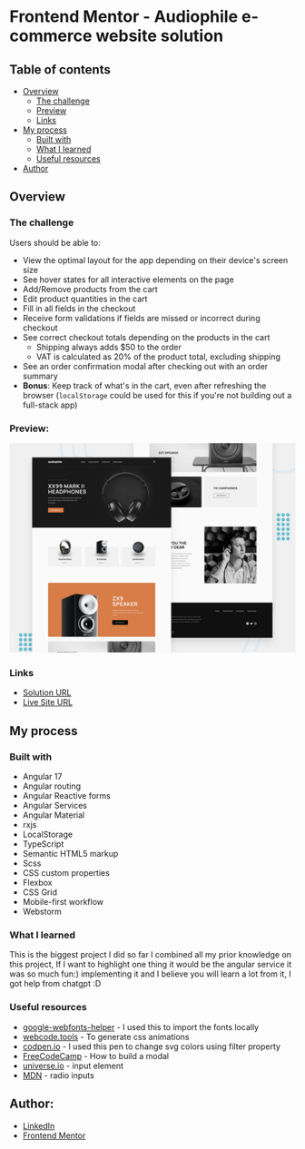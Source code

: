 # Frontend Mentor - Audiophile e-commerce website solution

## Table of contents

- [Overview](#overview)
  - [The challenge](#the-challenge)
  - [Preview](#preview)
  - [Links](#links)
- [My process](#my-process)
  - [Built with](#built-with)
  - [What I learned](#what-i-learned)
  - [Useful resources](#useful-resources)
- [Author](#author)



## Overview

### The challenge

Users should be able to:

- View the optimal layout for the app depending on their device's screen size
- See hover states for all interactive elements on the page
- Add/Remove products from the cart
- Edit product quantities in the cart
- Fill in all fields in the checkout
- Receive form validations if fields are missed or incorrect during checkout
- See correct checkout totals depending on the products in the cart
  - Shipping always adds $50 to the order
  - VAT is calculated as 20% of the product total, excluding shipping
- See an order confirmation modal after checking out with an order summary
- **Bonus**: Keep track of what's in the cart, even after refreshing the browser (`localStorage` could be used for this if you're not building out a full-stack app)

### Preview:
![Design preview for the Audiophile e-commerce website coding challenge](src/assets/images/preview.jpg)

### Links

- [Solution URL]()
- [Live Site URL](https://audiophile-ecommerce-website-silk.vercel.app)

## My process

### Built with

- Angular 17
- Angular routing
- Angular Reactive forms
- Angular Services
- Angular Material
- rxjs
- LocalStorage
- TypeScript
- Semantic HTML5 markup
- Scss
- CSS custom properties
- Flexbox
- CSS Grid
- Mobile-first workflow
- Webstorm



### What I learned

This is the biggest project I did so far I combined all my prior knowledge on this project, If I want to highlight one thing
it would be the angular service it was so much fun:) implementing it and I believe you will learn a lot from it, I got help 
from chatgpt :D



### Useful resources

- [google-webfonts-helper](https://gwfh.mranftl.com/fonts) - I used this to import the fonts locally
- [webcode.tools](https://webcode.tools/css-generator/keyframe-animation) - To generate css animations
- [codpen.io](https://codepen.io/sosuke/pen/Pjoqqp) - I used this pen to change svg colors  using filter property
- [FreeCodeCamp](https://www.freecodecamp.org/news/how-to-build-a-modal-with-javascript/) - How to build a modal
- [universe.io](https://uiverse.io/alexruix/slippery-snail-18) - input element
- [MDN](https://mdn.github.io/learning-area/html/forms/styling-examples/radios-styled.html) - radio inputs
## Author:

- [LinkedIn](https://www.linkedin.com/in/amrabelgawad/)
- [Frontend Mentor](https://www.frontendmentor.io/profile/AmrAbdelgwaad)

